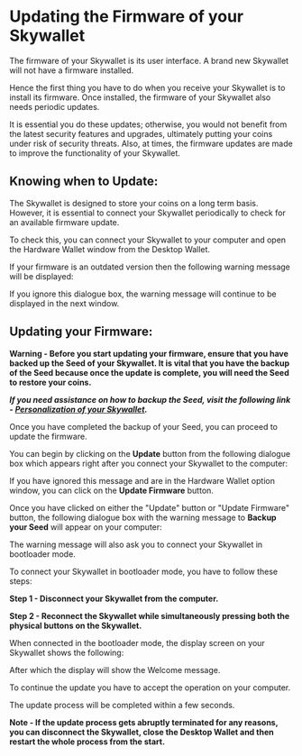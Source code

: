 # Updating the Firmware of your Skywallet

The firmware of your Skywallet is its user interface. A brand new Skywallet will not have a firmware installed.

Hence the first thing you have to do when you receive your Skywallet is to install its firmware. Once installed, the firmware of your Skywallet also needs periodic updates.

It is essential you do these updates; otherwise, you would not benefit from the latest security features and upgrades, ultimately putting your coins under risk of security threats. Also, at times, the firmware updates are made to improve the functionality of your Skywallet.

## Knowing when to Update:

The Skywallet is designed to store your coins on a long term basis. However, it is essential to connect your Skywallet periodically to check for an available firmware update.

To check this, you can connect your Skywallet to your computer and open the Hardware Wallet window from the Desktop Wallet.

If your firmware is an outdated version then the following warning message will be displayed:

<A screenshot of the warning message showing the firmware is outdated>

If you ignore this dialogue box, the warning message will continue to be displayed in the next window.

<A screenshot of the warning message in the Hardware Wallet window>

## Updating your Firmware:

**Warning - Before you start updating your firmware, ensure that you have backed up the Seed of your Skywallet. It is vital that you have the backup of the Seed because once the update is complete, you will need the Seed to restore your coins.**

***If you need assistance on how to backup the Seed, visit the following link - [Personalization of your Skywallet](https://github.com/skycoin/hardware-wallet/wiki/Getting-to-know-the-wallet).***

Once you have completed the backup of your Seed, you can proceed to update the firmware.

You can begin by clicking on the **Update** button from the following dialogue box which appears right after you connect your Skywallet to the computer:

<Reusing the Screenshot of the warning message dialogue box by highlighting the update button>

If you have ignored this message and are in the Hardware Wallet option window, you can click on the **Update Firmware** button.

<Reusing the screenshot of the warning message in the Hardware Wallet window by highlighting the update firmware button>

Once you have clicked on either the "Update" button or "Update Firmware" button, the following dialogue box with the warning message to **Backup your Seed** will appear on your computer:

<Warning message to start the device in bootloader mode and backup the Seed>

The warning message will also ask you to connect your Skywallet in bootloader mode.

To connect your Skywallet in bootloader mode, you have to follow these steps:

**Step 1 - Disconnect your Skywallet from the computer.**

**Step 2 - Reconnect the Skywallet while simultaneously pressing both the physical buttons on the Skywallet.**

When connected in the bootloader mode, the display screen on your Skywallet shows the following:

<Picture of the Skywallet in bootloader mode>

After which the display will show the Welcome message.

<Reusing the picture of the welcome message on the Skywallet>

To continue the update you have to accept the operation on your computer. 

The update process will be completed within a few seconds.

**Note - If the update process gets abruptly terminated for any reasons, you can disconnect the Skywallet, close the Desktop Wallet and then restart the whole process from the start.**
